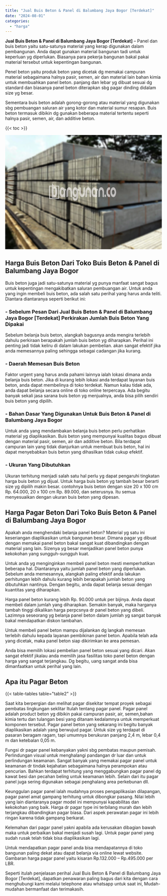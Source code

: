 ```yaml
---
title: "Jual Buis Beton & Panel di Balumbang Jaya Bogor [Terdekat]"
date: "2024-08-01"
categories: 
  - "harga"
---
```


**Jual Buis Beton & Panel di Balumbang Jaya Bogor \[Terdekat\]** – Panel dan buis beton yaitu satu-satunya material yang kerap digunakan dalam pembangunan. Anda dapat gunakan material bangunan tadi untuk keperluan yg diperlukan. Biasanya para pekerja bangunan bakal pakai material tersebut untuk kepentingan bangunan.

Penel beton yaitu produk beton yang dicetak dg memakai campuran material sebagaimana halnya pasir, semen, air dan material lain bahan kimia untuk membuahkan panel beton. panjang dan lebar yg dibuat sesuai dg standard dan biasanya panel beton diterapkan sbg pagar dinding didalam size yg besar.

Sementara buis beton adalah gorong-gorong atau material yang digunakan sbg pembuangan saluran air yang kotor dan material sumur resapan. Buis beton termasuk dibikin dg gunakan beberapa material tertentu seperti halnya pasir, semen, air, dan additive beton.

{{< toc >}}

![](/images/jual-panel-buis-beton-murah-01.png)

## Harga Buis Beton Dari Toko Buis Beton & Panel di Balumbang Jaya Bogor

Buis beton juga jadi satu-satunya material yg punya manfaat sangat bagus untuk kepentingan mengakibatkan saluran pembuangan air. Untuk anda yang ingin membeli buis beton, ada salah satu perihal yang harus anda teliti. Diantara diantaranya seperti berikut ini:

### \- Sebelum Pesan Dari Jual Buis Beton & Panel di Balumbang Jaya Bogor \[Terdekat\] Perkirakan Jumlah Buis Beton Yang Dipakai

Sebelum belanja buis beton, alangkah bagusnya anda mengira terlebih dahulu perkiraan berapakah jumlah buis beton yg diharapkan. Perihal ini penting jadi tidak keliru di dalam lakukan pembelian. akan sangat efektif jika anda memesannya paling sehingga sebagai cadangan jika kurang.

### \- Daerah Memesan Buis Beton

Faktor urgent yang harus anda pahami lainnya ialah lokasi dimana anda belanja buis beton. Jika di kurang lebih lokasi anda terdapat layanan buis beton, anda dapat membelinya di toko terdekat. Namun kalau tidak ada, anda dapat belanja secara online di toko online terpercaya. Ada begitu banyak sekali jasa sarana buis beton yg menjualnya, anda bisa pilih sendiri buis beton yang dipilih.

### \- Bahan Dasar Yang Digunakan Untuk Buis Beton & Panel di Balumbang Jaya Bogor

Untuk anda yang mendambakan belanja buis beton perlu perhatikan material yg diaplikasikan. Buis beton yang mempunyai kualitas bagus dibuat dengan material pasir, semen, air dan additive beton. Bila terdapat campuran lain yang tidak dianjurkan untuk membuat buis beton, hal ini dapat menyebabkan buis beton yang dihasilkan tidak cukup efektif.

### \- Ukuran Yang Dibutuhkan

Ukuran terhitung menjadi salah satu hal perlu yg dapat pengaruhi tingkatan harga buis beton yg dijual. Untuk harga buis beton yg tambah besar berarti size yg dipilih makin besar. contohnya buis beton dengan size 20 x 100 cm Rp. 64.000, 20 x 100 cm Rp. 89.000, dan seterusnya. Itu semua menyesuaikan dengan ukuran buis beton yang dipesan.

## Harga Pagar Beton Dari Toko Buis Beton & Panel di Balumbang Jaya Bogor

Apakah anda menghendaki belanja panel beton? Material yg satu ini keseriangan diaplikasikan untuk bangunan besar. Dimana pagar yg dibuat dengan memakai panel beton bakal sangat kuat dibandingkan dengan material yang lain. Sizenya yg besar menjadikan panel beton punya kekokohan yang sungguh-sungguh kuat.

Untuk anda yg menginginkan membeli panel beton mesti memperhatikan beberapa hal. Diantaranya yaitu jumlah panel beton yang diperlukan. Sebelum anda memesannya, alangkah paling efektif anda lakukan perhitungan lebih dahulu kurang lebih berapakah jumlah beton yang dibutuhkan nantinya. Dengan begitu, anda dapat belanja sesuai dengan kuantitas yang diharapkan.

Harga panel beton kurang lebih Rp. 90.000 untuk per bijinya. Anda dapat membeli dalam jumlah yang diharapkan. Semakin banyak, maka harganya tambah tinggi dikalikan harga perpcsnya dr panel beton yang dibeli. Lazimnya seseorang yg belanja panel beton dalam jumlah yg sangat banyak bakal mendapatkan diskon tambahan.

Untuk membeli panel beton mampu dijalankan dg langkah memesan terlebih dahulu kepada layanan pembikinan panel beton. Apabila telah ada yang dicetak, maka panel beton siap dikirimkan ke area pemesan.

Anda bisa memilih lokasi pembelian panel beton sesuai yang dicari. Akan sangat efektif jikalau anda memilih jasa fasilitas toko panel beton dengan harga yang sangat terjangkau. Dg begitu, uang sangat anda bisa dimanfaatkan untuk perihal yang lain.

## Apa itu Pagar Beton

{{< table-tables table="table2" >}}

Saat kita berpergian dan melihat pagar disekitar tempat proyek sebagai pembatas lingkungan seklitar Itulah tentang pagar panel. Pagar panel adalah product beton yg dibikin pakai campuran pasir, air, semen,bahan kimia tertu dan tulangan besi yang ditanam kedalamnya untuk memperkuat komponen tersebut. Pagar panel beton yang sekarang ini begitu banyak diaplikasikan adalah yang berwujud pagar. Untuk size yg terdapat di pasaran beragam ragam, tapi umumnya berukuran panjang 2,4 m, lebar 0,4 m dan ketebalan 0,05 m.

Fungsi dr pagar panel kebanyakan yakni sbg pembatas maupun pemisah. Perlindungan visual untuk menghalangi pandangan dr luar dan untuk perlindungan keamanan. Sangat banyak yang memakai pagar panel untuk keamanan dr tindak kejahatan sebagaimana halnya perampokan atau pencurian. Bahkan terdapat terhitung yang menggabungkan pagar panel dg kawat besi dan pecahan beling untuk keamanan lebih. Selain dari itu pagar panel juga sering digunakan sebagai penghalang area perkebunan dll.

Keunggulan pagar panel ialah mudahnya proses pengaplikasian dilapangan, pagar panel amat gampang terhitung untuk dibongkar pasang. Nilai lebih yang lain diantaranya pagar model ini mempunyai kapabilitas dan kekokohan yang baik. Harga dr pagar type ini terbilang murah dan lebih terjangkau dibandingkan pagar biasa. Dari aspek perawatan pagar ini lebih ringan karena tidak gampang berkarat.

Kelemahan dari pagar panel yakni apabila ada kerusakan dibagian bawah maka untuk perbaikan bakal menjadi susah lagi. Untuk pagar panel yang sudah rusak telah tidak bisa diaplikasikan lagi.

Untuk mendapatkan pagar panel anda bisa mendapatannya di toko bangunan paling dekat atau dapat belanja via online lewat website. Gambaran harga pagar panel yaitu kisaran Rp.132.000 – Rp.495.000 per LBR.

Seperti itulah penjelasan perihal Jual Buis Beton & Panel di Balumbang Jaya Bogor \[Terdekat\], dapatkan penawaran paling bagus dari kita dengan cara menghubungi kami melalui telephone atau whatsapp untuk saat ini, Mudah-mudahan bermanfaat dan terimakasih.
